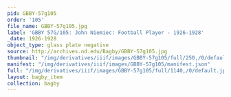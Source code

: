 ```yaml
---
pid: GBBY-57g105
order: '105'
file_name: GBBY-57g105.jpg
label: 'GBBY 57G/105: John Niemiec: Football Player - 1926-1928'
_date: 1926-1928
object_type: glass plate negative
source: http://archives.nd.edu/Bagby/GBBY-57g105.jpg
thumbnail: "/img/derivatives/iiif/images/GBBY-57g105/full/250,/0/default.jpg"
manifest: "/img/derivatives/iiif/images/GBBY-57g105/manifest.json"
full: "/img/derivatives/iiif/images/GBBY-57g105/full/1140,/0/default.jpg"
layout: bagby_item
collection: bagby
---
```

